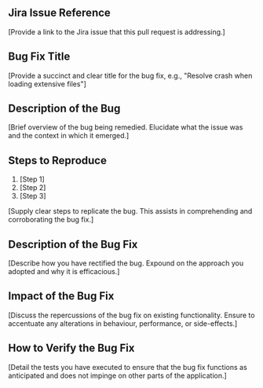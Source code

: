 ## Jira Issue Reference
[Provide a link to the Jira issue that this pull request is addressing.]

## Bug Fix Title
[Provide a succinct and clear title for the bug fix, e.g., "Resolve crash when loading extensive files"]

## Description of the Bug
[Brief overview of the bug being remedied. Elucidate what the issue was and the context in which it emerged.]

## Steps to Reproduce
1. [Step 1]
2. [Step 2]
3. [Step 3]

[Supply clear steps to replicate the bug. This assists in comprehending and corroborating the bug fix.]

## Description of the Bug Fix
[Describe how you have rectified the bug. Expound on the approach you adopted and why it is efficacious.]

## Impact of the Bug Fix
[Discuss the repercussions of the bug fix on existing functionality. Ensure to accentuate any alterations in behaviour, performance, or side-effects.]

## How to Verify the Bug Fix
[Detail the tests you have executed to ensure that the bug fix functions as anticipated and does not impinge on other parts of the application.]

